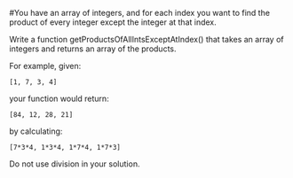 #You have an array of integers, and for each index you want to find the product of every integer except the integer at that index.

Write a function getProductsOfAllIntsExceptAtIndex() that takes an array of integers and returns an array of the products.

For example, given:

    [1, 7, 3, 4]

your function would return:

    [84, 12, 28, 21]

by calculating:

    [7*3*4, 1*3*4, 1*7*4, 1*7*3]

Do not use division in your solution.
